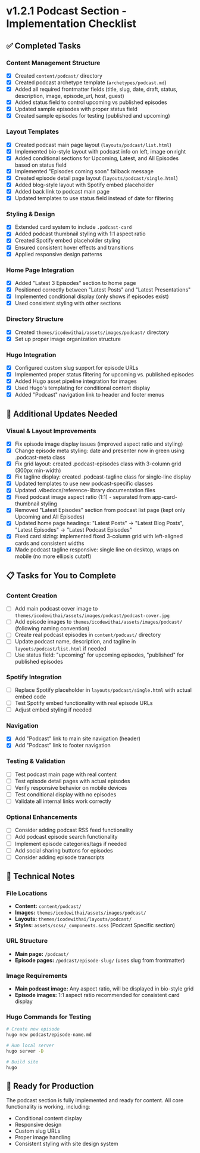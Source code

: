 # v1.2.1 Podcast Section - Implementation Checklist

## ✅ Completed Tasks

### Content Management Structure
- [x] Created `content/podcast/` directory
- [x] Created podcast archetype template (`archetypes/podcast.md`)
- [x] Added all required frontmatter fields (title, slug, date, draft, status, description, image, episode_url, host, guest)
- [x] Added status field to control upcoming vs published episodes
- [x] Updated sample episodes with proper status field
- [x] Created sample episodes for testing (published and upcoming)

### Layout Templates
- [x] Created podcast main page layout (`layouts/podcast/list.html`)
- [x] Implemented bio-style layout with podcast info on left, image on right
- [x] Added conditional sections for Upcoming, Latest, and All Episodes based on status field
- [x] Implemented "Episodes coming soon" fallback message
- [x] Created episode detail page layout (`layouts/podcast/single.html`)
- [x] Added blog-style layout with Spotify embed placeholder
- [x] Added back link to podcast main page
- [x] Updated templates to use status field instead of date for filtering

### Styling & Design
- [x] Extended card system to include `.podcast-card`
- [x] Added podcast thumbnail styling with 1:1 aspect ratio
- [x] Created Spotify embed placeholder styling
- [x] Ensured consistent hover effects and transitions
- [x] Applied responsive design patterns

### Home Page Integration
- [x] Added "Latest 3 Episodes" section to home page
- [x] Positioned correctly between "Latest Posts" and "Latest Presentations"
- [x] Implemented conditional display (only shows if episodes exist)
- [x] Used consistent styling with other sections

### Directory Structure
- [x] Created `themes/icodewithai/assets/images/podcast/` directory
- [x] Set up proper image organization structure

### Hugo Integration
- [x] Configured custom slug support for episode URLs
- [x] Implemented proper status filtering for upcoming vs. published episodes
- [x] Added Hugo asset pipeline integration for images
- [x] Used Hugo's templating for conditional content display
- [x] Added "Podcast" navigation link to header and footer menus

## 🔧 Additional Updates Needed

### Visual & Layout Improvements
- [x] Fix episode image display issues (improved aspect ratio and styling)
- [x] Change episode meta styling: date and presenter now in green using .podcast-meta class
- [x] Fix grid layout: created .podcast-episodes class with 3-column grid (300px min-width)
- [x] Fix tagline display: created .podcast-tagline class for single-line display
- [x] Updated templates to use new podcast-specific classes
- [x] Updated .vibedocs/reference-library documentation files
- [x] Fixed podcast image aspect ratio (1:1) - separated from app-card-thumbnail styling
- [x] Removed "Latest Episodes" section from podcast list page (kept only Upcoming and All Episodes)
- [x] Updated home page headings: "Latest Posts" → "Latest Blog Posts", "Latest Episodes" → "Latest Podcast Episodes"
- [x] Fixed card sizing: implemented fixed 3-column grid with left-aligned cards and consistent widths
- [x] Made podcast tagline responsive: single line on desktop, wraps on mobile (no more ellipsis cutoff)

## 📋 Tasks for You to Complete

### Content Creation
- [ ] Add main podcast cover image to `themes/icodewithai/assets/images/podcast/podcast-cover.jpg`
- [ ] Add episode images to `themes/icodewithai/assets/images/podcast/` (following naming convention)
- [ ] Create real podcast episodes in `content/podcast/` directory
- [ ] Update podcast name, description, and tagline in `layouts/podcast/list.html` if needed
- [ ] Use status field: "upcoming" for upcoming episodes, "published" for published episodes

### Spotify Integration
- [ ] Replace Spotify placeholder in `layouts/podcast/single.html` with actual embed code
- [ ] Test Spotify embed functionality with real episode URLs
- [ ] Adjust embed styling if needed

### Navigation
- [x] Add "Podcast" link to main site navigation (header)
- [x] Add "Podcast" link to footer navigation

### Testing & Validation
- [ ] Test podcast main page with real content
- [ ] Test episode detail pages with actual episodes
- [ ] Verify responsive behavior on mobile devices
- [ ] Test conditional display with no episodes
- [ ] Validate all internal links work correctly

### Optional Enhancements
- [ ] Consider adding podcast RSS feed functionality
- [ ] Add podcast episode search functionality
- [ ] Implement episode categories/tags if needed
- [ ] Add social sharing buttons for episodes
- [ ] Consider adding episode transcripts

## 🔧 Technical Notes

### File Locations
- **Content:** `content/podcast/`
- **Images:** `themes/icodewithai/assets/images/podcast/`
- **Layouts:** `themes/icodewithai/layouts/podcast/`
- **Styles:** `assets/scss/_components.scss` (Podcast Specific section)

### URL Structure
- **Main page:** `/podcast/`
- **Episode pages:** `/podcast/episode-slug/` (uses slug from frontmatter)

### Image Requirements
- **Main podcast image:** Any aspect ratio, will be displayed in bio-style grid
- **Episode images:** 1:1 aspect ratio recommended for consistent card display

### Hugo Commands for Testing
```bash
# Create new episode
hugo new podcast/episode-name.md

# Run local server
hugo server -D

# Build site
hugo
```

## 🎯 Ready for Production
The podcast section is fully implemented and ready for content. All core functionality is working, including:
- Conditional content display
- Responsive design
- Custom slug URLs
- Proper image handling
- Consistent styling with site design system